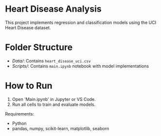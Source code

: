 # Heart Disease Analysis
This project implements regression and classification models using the UCI Heart Disease dataset.

# Folder Structure
- *Data/*: Contains `heart_disease_uci.csv`
- *Scripts/*: Contains `main.ipynb` notebook with model implementations

# How to Run
1. Open 'Main.ipynb' in Jupyter or VS Code.
2. Run all cells to train and evaluate models.

Requirements:
- Python
- pandas, numpy, scikit-learn, matplotlib, seaborn